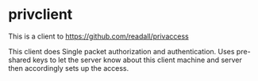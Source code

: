 # privclient
This is a client to https://github.com/readall/privaccess

This client does Single packet authorization and authentication.
Uses pre-shared keys to let the server know about this client machine and server then accordingly sets up the access.

